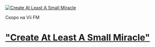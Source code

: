 [![Create At Least A Small Miracle](https://viifm.art/data/image/4632576547547547.jpg)][1]

Скоро на Vii FM

# ["Create At Least A Small Miracle"][1]


[1]: https://t.me/viifm_lux

